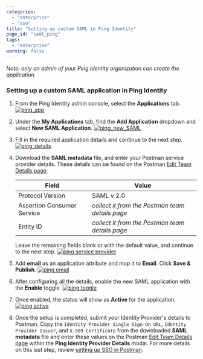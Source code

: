 ```yaml
---
categories:
  - "enterprise"
  - "sso"
title: "Setting up custom SAML in Ping Identity"
page_id: "saml_ping"
tags: 
  - "enterprise"
warning: false
---
```


*Note: only an admin of your Ping Identity organization can create the application.*

### Setting up a custom SAML application in Ping Identity

1. From the Ping Identity admin console, select the **Applications** tab.
   [![ping_app](https://s3.amazonaws.com/postman-static-getpostman-com/postman-docs/ping_app)](https://s3.amazonaws.com/postman-static-getpostman-com/postman-docs/ping_app)  

2. Under the **My Applications** tab, find the **Add Application** dropdown and select **New SAML Application**.
   [![ping_new_SAML](https://s3.amazonaws.com/postman-static-getpostman-com/postman-docs/ping_new_SAML)](https://s3.amazonaws.com/postman-static-getpostman-com/postman-docs/ping_new_SAML)

3. Fill in the required application details and continue to the next step.
   [![ping_details](https://s3.amazonaws.com/postman-static-getpostman-com/postman-docs/ping_details)](https://s3.amazonaws.com/postman-static-getpostman-com/postman-docs/ping_details)

4. Download the **SAML metadata** file, and enter your Postman service provider details. These details can be found on the Postman [Edit Team Details page](https://app.getpostman.com/dashboard/teams/edit). 

    | **Field** | **Value** |
    |---|---|
    | Protocol Version | SAML v 2.0 |
    | Assertion Consumer Service | *collect it from the Postman team details page* |
    | Entity ID | *collect it from the Postman team details page* |

    Leave the remaining fields blank or with the default value, and continue to the next step.
    [![ping service provider](https://s3.amazonaws.com/postman-static-getpostman-com/postman-docs/ping_service_provider)](https://s3.amazonaws.com/postman-static-getpostman-com/postman-docs/ping_service_provider)

5. Add **email** as an application attribute and map it to **Email**. Click **Save & Publish**.
   [![ping email](https://s3.amazonaws.com/postman-static-getpostman-com/postman-docs/ping_email)](https://s3.amazonaws.com/postman-static-getpostman-com/postman-docs/ping_email)

6. After configuring all the details, enable the new SAML application with the **Enable** toggle.
   [![ping toggle](https://s3.amazonaws.com/postman-static-getpostman-com/postman-docs/ping_toggle)](https://s3.amazonaws.com/postman-static-getpostman-com/postman-docs/ping_toggle)

7. Once enabled, the status will show as **Active** for the application.
   [![ping active](https://s3.amazonaws.com/postman-static-getpostman-com/postman-docs/ping_active)](https://s3.amazonaws.com/postman-static-getpostman-com/postman-docs/ping_active)

7. Once the setup is completed, submit your Identity Provider's details to Postman. Copy the `Identity Provider Single Sign-On URL`, `Identity Provider Issuer`, and `X.509 Certificate` from the downloaded **SAML metadata** file and enter these values on the Postman [Edit Team Details page](https://app.getpostman.com/dashboard/teams/edit) within the **Ping Identity Provider Details** modal. For more details on this last step, review [setting up SSO in Postman](/docs/enterprise/sso/admin_sso). 

